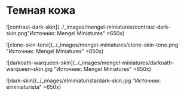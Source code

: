 # Темная кожа

![contrast-dark-skin](../_images/mengel-miniatures/contrast-dark-skin.png"Источник: Mengel Miniatures" =650x)

![clone-skin-tone](../_images/mengel-miniatures/clone-skin-tone.png "Источник: Mengel Miniatures" =650x)

![darkoath-warqueen-skin](../_images/mengel-miniatures/darkoath-warqueen-skin.jpg "Источник: Mengel Miniatures" =650x)

![dark-skin](../_images/elminiaturista/dark-skin.jpg "Источник: elminiaturista" =650x)
